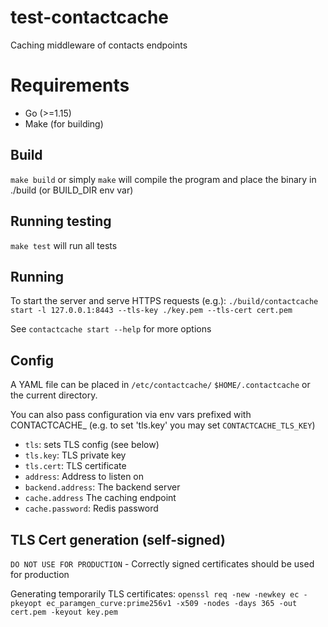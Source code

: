 # test-contactcache

Caching middleware of contacts endpoints

# Requirements

- Go (>=1.15)
- Make (for building)

## Build

`make build` or simply `make` will compile the program and place the binary in ./build (or BUILD_DIR env var)

## Running testing

`make test` will run all tests

## Running

To start the server and serve HTTPS requests (e.g.):
`./build/contactcache start -l 127.0.0.1:8443 --tls-key ./key.pem --tls-cert cert.pem`

See `contactcache start --help` for more options

## Config

A YAML file can be placed in `/etc/contactcache/` `$HOME/.contactcache` or the current directory.

You can also pass configuration via env vars prefixed with CONTACTCACHE\_ (e.g. to set 'tls.key' you may set `CONTACTCACHE_TLS_KEY`)

- `tls`: sets TLS config (see below)
- `tls.key`: TLS private key
- `tls.cert`: TLS certificate
- `address`: Address to listen on
- `backend.address`: The backend server
- `cache.address` The caching endpoint
- `cache.password`: Redis password

## TLS Cert generation (self-signed)

`DO NOT USE FOR PRODUCTION` - Correctly signed certificates should be used for production

Generating temporarily TLS certificates:
`openssl req -new -newkey ec -pkeyopt ec_paramgen_curve:prime256v1 -x509 -nodes -days 365 -out cert.pem -keyout key.pem`
